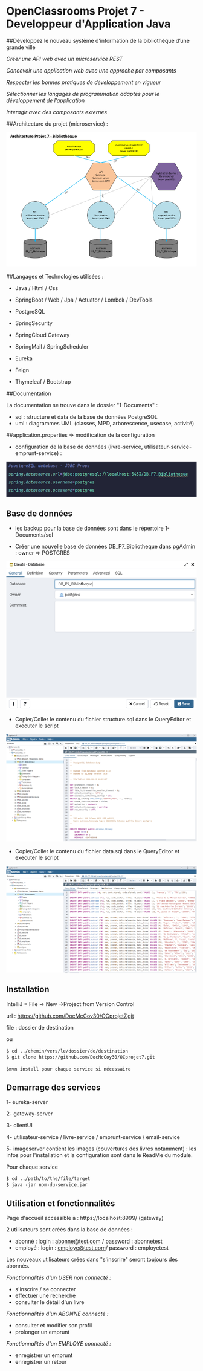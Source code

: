 # OpenClassrooms Projet 7 - Developpeur d'Application Java

##Développez le nouveau système d’information de la bibliothèque d’une grande ville

*Créer une API web avec un microservice REST*

*Concevoir une application web avec une approche par composants*

*Respecter les bonnes pratiques de développement en vigueur*

*Sélectionner les langages de programmation adaptés pour le développement de l’application*

*Interagir avec des composants externes*


##Architecture du projet (microservice) : 

![](.README_images/a16ce5b1.png)

##Langages et Technologies utilisées :

+ Java / Html / Css

+ SpringBoot / Web / Jpa / Actuator / Lombok / DevTools

+ PostgreSQL

+ SpringSecurity

+ SpringCloud Gateway

+ SpringMail / SpringScheduler

+ Eureka

+ Feign

+ Thymeleaf / Bootstrap

##Documentation 

La documentation se trouve dans le dossier "1-Documents" : 
+ sql : structure et data de la base de données PostgreSQL
+ uml : diagrammes UML (classes, MPD, arborescence, usecase, activité)

##application.properties => modification de la configuration


+ configuration de la base de données (livre-service, utilisateur-service- emprunt-service) :

![](.README_images/5be63c66.png)

## Base de données

- les backup pour la base de données sont dans le répertoire 1-Documents/sql

- Créer une nouvelle base de données DB_P7_Bibliotheque dans pgAdmin : owner => POSTGRES

![](.README_images/c796e4f5.png)

- Copier/Coller le contenu du fichier structure.sql dans le QueryEditor et executer le script

![](.README_images/42d92377.png)

- Copier/Coller le contenu du fichier data.sql dans le QueryEditor et executer le script

![](.README_images/9f6c00c6.png)

## Installation

IntelliJ = File -> New ->Project from Version Control

url : https://github.com/DocMcCoy30/OCprojet7.git

file : dossier de destination

ou

```
$ cd ../chemin/vers/le/dossier/de/destination
$ git clone https://github.com/DocMcCoy30/OCprojet7.git

$mvn install pour chaque service si nécessaire
```

## Demarrage des services

1- eureka-server

2- gateway-server

3- clientUI

4- utilisateur-service / livre-service / emprunt-service / email-service

5- imageserver contient les images (couvertures des livres notamment) : les infos pour l'installation et la configuration sont dans le ReadMe du module.

Pour chaque service
```
$ cd ../path/to/the/file/target
$ java -jar nom-du-service.jar
```

## Utilisation et fonctionnalités

Page d'accueil accessible à : https://localhost:8999/ (gateway)

2 utilisateurs sont créés dans la base de données :
+ abonné : login : abonne@test.com / password : abonnetest
+ employé : login : employe@test.com/ password : employetest

Les nouveaux utilisateurs crées dans "s'inscrire" seront toujours des abonnés.

*Fonctionnalités d'un USER non connecté :*
+ s'inscrire / se connecter
+ effectuer une recherche
+ consulter le détail d'un livre

*Fonctionnalités d'un ABONNE connecté :*
+ consulter et modifier son profil
+ prolonger un emprunt

*Fonctionnalités d'un EMPLOYE connecté :*
+ enregistrer un emprunt
+ enregistrer un retour